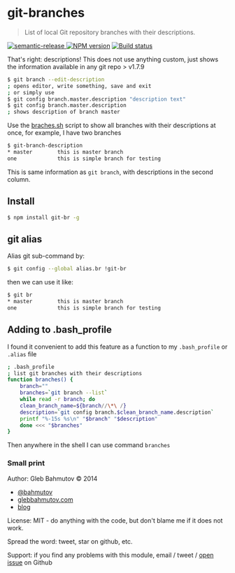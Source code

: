 # git-branches

> List of local Git repository branches with their descriptions.

[![semantic-release][semantic-image] ][semantic-url]
[![NPM version][npm-badge]][npm-url]
[![Build status][git-branches-ci-image] ][git-branches-ci-url]

That's right: descriptions! This does not use anything custom, just
shows the information available in any git repo > v1.7.9

```bash
$ git branch --edit-description
; opens editor, write something, save and exit
; or simply use
$ git config branch.master.description "description text"
$ git config branch.master.description
; shows description of branch master
```

Use the [braches.sh](branches.sh) script to show all branches
with their descriptions at once, for example, I have two branches

```bash
$ git-branch-description
* master        this is master branch
one             this is simple branch for testing
```

This is same information as `git branch`, with descriptions in the
second column.

## Install

```bash
$ npm install git-br -g
```

## git alias

Alias git sub-command by:

```bash
$ git config --global alias.br !git-br
```

then we can use it like:

```bash
$ git br
* master        this is master branch
one             this is simple branch for testing
```

## Adding to .bash_profile

I found it convenient to add this feature as a function to my `.bash_profile`
or `.alias` file

```bash
; .bash_profile
; list git branches with their descriptions
function branches() {
    branch=""
    branches=`git branch --list`
    while read -r branch; do
    clean_branch_name=${branch//\*\ /}
    description=`git config branch.$clean_branch_name.description`
    printf "%-15s %s\n" "$branch" "$description"
    done <<< "$branches"
}
```

Then anywhere in the shell I can use command `branches`

### Small print

Author: Gleb Bahmutov &copy; 2014

* [@bahmutov](https://twitter.com/bahmutov)
* [glebbahmutov.com](http://glebbahmutov.com)
* [blog](http://glebbahmutov.com/blog)

License: MIT - do anything with the code, but don't blame me if it does not work.

Spread the word: tweet, star on github, etc.

Support: if you find any problems with this module, email / tweet /
[open issue](https://github.com/bahmutov/git-branches/issues) on Github

[semantic-image]: https://img.shields.io/badge/%20%20%F0%9F%93%A6%F0%9F%9A%80-semantic--release-e10079.svg
[semantic-url]: https://github.com/semantic-release/semantic-release
[npm-badge]: https://img.shields.io/npm/v/git-br.svg?style=flat
[npm-url]: https://www.npmjs.com/package/git-br
[git-branches-ci-image]: https://travis-ci.org/bahmutov/git-branches.png?branch=master
[git-branches-ci-url]: https://travis-ci.org/bahmutov/git-branches
